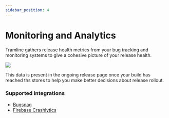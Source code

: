 ```yaml
---
sidebar_position: 4
---
```


# Monitoring and Analytics

Tramline gathers release health metrics from your bug tracking and monitoring systems to give a cohesive picture of your release health.

![](/img/release-health.png)

This data is present in the ongoing release page once your build has reached ths stores to help you make better decisions about release rollout.

### Supported integrations

- [Bugsnag](bugsnag)
- [Firebase Crashlytics](crashlytics)
